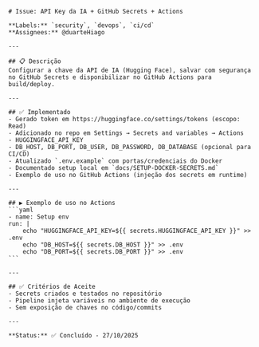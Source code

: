     # Issue: API Key da IA + GitHub Secrets + Actions

    **Labels:** `security`, `devops`, `ci/cd`  
    **Assignees:** @duarteHiago

    ---

    ## 📋 Descrição
    Configurar a chave da API de IA (Hugging Face), salvar com segurança no GitHub Secrets e disponibilizar no GitHub Actions para build/deploy.

    ---

    ## ✅ Implementado
    - Gerado token em https://huggingface.co/settings/tokens (escopo: Read)
    - Adicionado no repo em Settings → Secrets and variables → Actions
    - HUGGINGFACE_API_KEY
    - DB_HOST, DB_PORT, DB_USER, DB_PASSWORD, DB_DATABASE (opcional para CI/CD)
    - Atualizado `.env.example` com portas/credenciais do Docker
    - Documentado setup local em `docs/SETUP-DOCKER-SECRETS.md`
    - Exemplo de uso no GitHub Actions (injeção dos secrets em runtime)

    ---

    ## ▶️ Exemplo de uso no Actions
    ```yaml
    - name: Setup env
    run: |
        echo "HUGGINGFACE_API_KEY=${{ secrets.HUGGINGFACE_API_KEY }}" >> .env
        echo "DB_HOST=${{ secrets.DB_HOST }}" >> .env
        echo "DB_PORT=${{ secrets.DB_PORT }}" >> .env
    ```

    ---

    ## ✅ Critérios de Aceite
    - Secrets criados e testados no repositório
    - Pipeline injeta variáveis no ambiente de execução
    - Sem exposição de chaves no código/commits

    ---

    **Status:** ✅ Concluído - 27/10/2025